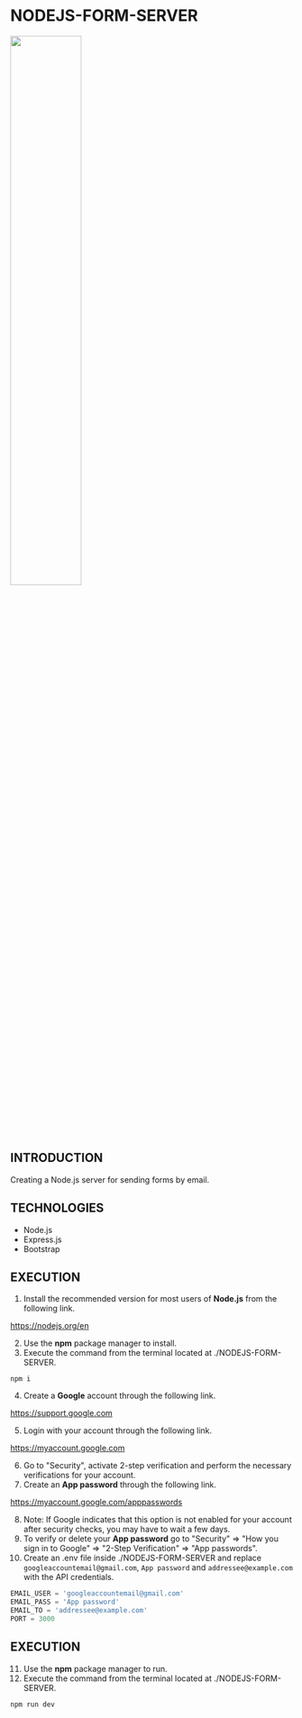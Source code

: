 # NODEJS-FORM-SERVER

<img width="50%" height=auto src="./src/public/img/" />

## INTRODUCTION

Creating a Node.js server for sending forms by email.

## TECHNOLOGIES

- Node.js
- Express.js
- Bootstrap

## EXECUTION

1. Install the recommended version for most users of **Node.js** from the following link.

https://nodejs.org/en

2. Use the **npm** package manager to install.
3. Execute the command from the terminal located at ./NODEJS-FORM-SERVER.

```shell
npm i
```

4. Create a **Google** account through the following link.

https://support.google.com

5. Login with your account through the following link.

https://myaccount.google.com

6. Go to "Security", activate 2-step verification and perform the necessary verifications for your account.
7. Create an **App password** through the following link.

https://myaccount.google.com/apppasswords

8. Note: If Google indicates that this option is not enabled for your account after security checks, you may have to wait a few days.
9. To verify or delete your **App password** go to "Security" => "How you sign in to Google" => "2-Step Verification" => "App passwords".
10. Create an .env file inside ./NODEJS-FORM-SERVER and replace `googleaccountemail@gmail.com`, `App password` and `addressee@example.com` with the API credentials.

```js
EMAIL_USER = 'googleaccountemail@gmail.com'
EMAIL_PASS = 'App password'
EMAIL_TO = 'addressee@example.com'
PORT = 3000
```

## EXECUTION

11. Use the **npm** package manager to run.
12. Execute the command from the terminal located at ./NODEJS-FORM-SERVER.

```shell
npm run dev
```
